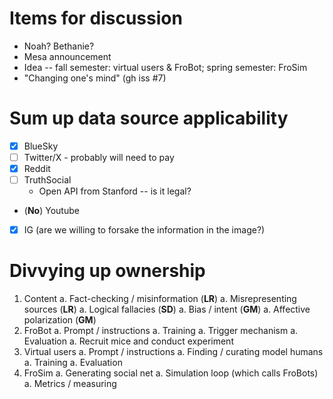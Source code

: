 # Items for discussion

* Noah? Bethanie?
* Mesa announcement
* Idea -- fall semester: virtual users & FroBot; spring semester: FroSim
* "Changing one's mind" (gh iss #7)

# Sum up data source applicability
- [x] BlueSky
- [ ] Twitter/X - probably will need to pay
- [x] Reddit
- [ ] TruthSocial
    - Open API from Stanford -- is it legal?
- (**No**) Youtube
- [x] IG  (are we willing to forsake the information in the image?)

# Divvying up ownership

1. Content
    a. Fact-checking / misinformation (**LR**)
    a. Misrepresenting sources (**LR**)
    a. Logical fallacies (**SD**)
    a. Bias / intent (**GM**)
    a. Affective polarization (**GM**)
1. FroBot
    a. Prompt / instructions
    a. Training
    a. Trigger mechanism
    a. Evaluation
    a. Recruit mice and conduct experiment
1. Virtual users
    a. Prompt / instructions
    a. Finding / curating model humans
    a. Training
    a. Evaluation
1. FroSim
    a. Generating social net
    a. Simulation loop (which calls FroBots)
    a. Metrics / measuring
